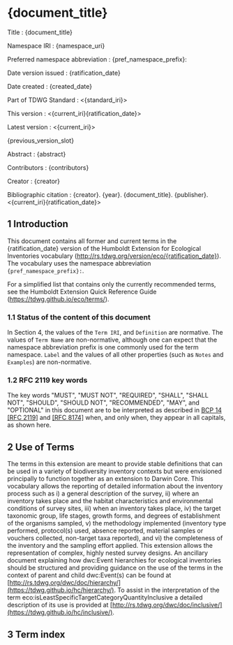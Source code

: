 # {document_title}

Title
: {document_title}

Namespace IRI
: {namespace_uri}

Preferred namespace abbreviation
: {pref_namespace_prefix}:

Date version issued
: {ratification_date}

Date created
: {created_date}

Part of TDWG Standard
: <{standard_iri}>

This version
: <{current_iri}{ratification_date}>

Latest version
: <{current_iri}>

{previous_version_slot}

Abstract
: {abstract}

Contributors
: {contributors}

Creator
: {creator}

Bibliographic citation
: {creator}. {year}. {document_title}. {publisher}. <{current_iri}{ratification_date}>

## 1 Introduction

This document contains all former and current terms in the {ratification_date} version of the Humboldt Extension for Ecological Inventories vocabulary (<http://rs.tdwg.org/version/eco/{ratification_date}>). The vocabulary uses the namespace abbreviation `{pref_namespace_prefix}:`. 

For a simplified list that contains only the currently recommended terms, see the Humboldt Extension Quick Reference Guide (<https://tdwg.github.io/eco/terms/>).

### 1.1 Status of the content of this document

In Section 4, the values of the `Term IRI`, and `Definition` are normative. The values of `Term Name` are non-normative, although one can expect that the namespace abbreviation prefix is one commonly used for the term namespace.  `Label` and the values of all other properties (such as `Notes` and `Examples`) are non-normative.

### 1.2 RFC 2119 key words
The key words "MUST", "MUST NOT", "REQUIRED", "SHALL", "SHALL NOT", "SHOULD", "SHOULD NOT", "RECOMMENDED", "MAY", and "OPTIONAL" in this document are to be interpreted as described in [BCP 14](https://www.rfc-editor.org/info/bcp14) [\[RFC 2119\]](https://datatracker.ietf.org/doc/html/rfc2119) and [\[RFC 8174\]](https://datatracker.ietf.org/doc/html/rfc8174) when, and only when, they appear in all capitals, as shown here.

## 2 Use of Terms

The terms in this extension are meant to provide stable definitions that can be used in a variety of biodiversity inventory contexts but were envisioned principally to function together as an extension to Darwin Core. This vocabulary allows the reporting of detailed information about the inventory process such as i\) a general description of the survey, ii\) where an inventory takes place and the habitat characteristics and environmental conditions of survey sites, iii\) when an inventory takes place, iv\) the target taxonomic group, life stages, growth forms, and degrees of establishment of the organisms sampled, v\) the methodology implemented (inventory type performed, protocol(s) used, absence reported, material samples or vouchers collected, non-target taxa reported), and vi\) the completeness of the inventory and the sampling effort applied. This extension allows the representation of complex, highly nested survey designs. An ancillary document explaining how dwc:Event hierarchies for ecological inventories should be structured and providing guidance on the use of the terms in the context of parent and child dwc:Event(s) can be found at [http://rs.tdwg.org/dwc/doc/hierarchy/](https://tdwg.github.io/hc/hierarchy/). To assist in the interpretation of the term eco:isLeastSpecificTargetCategoryQuantityInclusive a detailed description of its use is provided at [http://rs.tdwg.org/dwc/doc/inclusive/](https://tdwg.github.io/hc/inclusive/).

## 3 Term index


